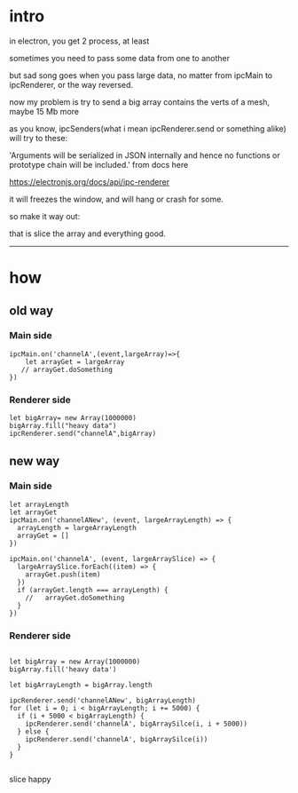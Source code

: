 # intro

in electron, you get 2 process, at least

sometimes you need to pass some data from one to another

but sad song goes when you pass large data, no matter from ipcMain to ipcRenderer,
or the way reversed.

now my problem is try to send a big array contains the verts of a mesh, maybe 15 Mb more

as you know, ipcSenders(what i mean ipcRenderer.send or something alike) will try to these:

'Arguments will be serialized in JSON internally and hence no functions or prototype chain will be included.' from docs here

https://electronjs.org/docs/api/ipc-renderer

it will freezes the window, and will hang or crash for some.

so make it way out:

that is slice the array and everything good.

-------------------------
# how

## old way

### Main side
```
ipcMain.on('channelA',(event,largeArray)=>{
    let arrayGet = largeArray
   // arrayGet.doSomething
})
```


### Renderer side

```
let bigArray= new Array(1000000)
bigArray.fill("heavy data")
ipcRenderer.send("channelA",bigArray)
```


## new way

### Main side

```
let arrayLength
let arrayGet
ipcMain.on('channelANew', (event, largeArrayLength) => {
  arrayLength = largeArrayLength
  arrayGet = []
})

ipcMain.on('channelA', (event, largeArraySlice) => {
  largeArraySlice.forEach((item) => {
    arrayGet.push(item)
  })
  if (arrayGet.length === arrayLength) {
    //   arrayGet.doSomething
  }
})
```

### Renderer side

```

let bigArray = new Array(1000000)
bigArray.fill('heavy data')

let bigArrayLength = bigArray.length

ipcRenderer.send('channelANew', bigArrayLength)
for (let i = 0; i < bigArrayLength; i += 5000) {
  if (i + 5000 < bigArrayLength) {
    ipcRenderer.send('channelA', bigArraySilce(i, i + 5000))
  } else {
    ipcRenderer.send('channelA', bigArraySilce(i))
  }
}


```

slice happy
